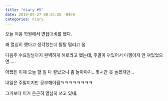 ```yaml
---
title: "diary #5"
date: 2019-09-27 08:26:28 -0400
categories: diary
---
```


오늘 처음 학원에서 면접대비를 했다.

꽤 열심히 했다고 생각했는데 탈탈 털리고 옴

다음주 수요일날까지 완벽하게 해로라고 했는데, 주말이 껴있어서 다행이지 안 껴있었으면.....

어쨌든 이제 오늘 할 일 다 끝났으니 좀 놀아야지...몇시간 못 놀겠지만...

내일은 주말이지만 공부해야됨ㅋㅋㅋㅋㅋㅋㅋㅋ

그거보다 이거 은근히 열심히 쓰고 있내. 
